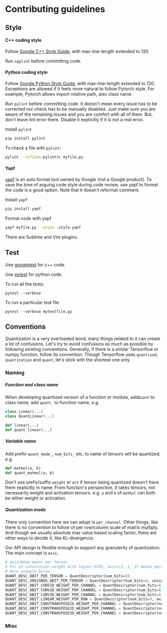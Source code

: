 # Contributing guidelines

## Style

#### C++ coding style

Follow [Google C++ Style Guide](https://google.github.io/styleguide/cppguide.html), with max-line-length extended to 120.

Run `cpplint` before committing code.

#### Python coding style

Follow [Google Python Style Guide,](https://google.github.io/styleguide/pyguide.html) with max-line-length extended to 120. Exceptions are allowed if it feels more natural to follow Pytorch style. For example, Pytorch allows import relative path, also class name.

Run `pylint` before committing code. It doesn't mean every issue has to be corrected nor check has to be manually disabled. Just make sure you are aware of the remaining issues and you are comfort with all of them. But, don't leave lint error there. Disable it explicitly if it is not a real error.

Install `pylint`

```bash
pip install pylint
```

To check a file with `pylint`:

```bash
pylint --rcfile=.pylintrc myfile.py
```

#### Yapf

[yapf](https://github.com/google/yapf/) is an auto format tool owned by Google (not a Google product). To save the time of arguing code style during code review, use yapf to format the code is a good option. Note that it doesn't reformat comment.

Install `yapf`

```bash
pip install yapf
```

Format code with yapf

```bash
yapf myfile.py --style .style.yapf
```

There are Sublime and Vim plugins.

## Test

Use [googletest](https://github.com/google/googletest) for c++ code.

Use [pytest](https://docs.pytest.org/en/latest/) for python code.

To run all the tests:

```shell
pytest --verbose
```

To run a particular test file

```shell
pytest --verbose mytestfile.py
```



## Conventions

Quantization is a very overloaded word, many things related to it can create a lot of confusions. Let's try to avoid confusions as much as possible by following existing conventions. Generally, if there is a similar Tensorflow or numpy function, follow its convention. Though Tensorflow uses `quantized`, `quantization` and `quant`, let's stick with the shortest one only.

### Naming

##### Function and class name

When developing quantized version of a function or module, add`Quant` to class name, add `quant_` to function name, e.g.

```python
class Linear(...)
class QuantLinear(...)

def linear(...)
def quant_linear(...)
```

##### Variable name

Add prefix `quant_mode_`, `num_bits_`  etc. to name of tensors will be quantized, e.g.

```python
def matmul(a, b)
def quant_matmul(a, b)
```

Don't use prefix/suffix `weight` or `act` if tensor being quantized doesn't have them explicitly in name. From function's perspective, it takes tensors, not necessarily weight and activation tensors. e.g. `a` and `b` of `matmul` can both be either weight or activation.

##### Quantization mode

There only convention here we can adopt is `per_channel`. Other things, like there is no convention to follow of per row/column scale of matrix multiply. And though we usually absolute max value based scaling factor, there are other ways to decide it, like KL-divergence. 

Our API design is flexible enough to support any granularity of quantization. The main concept is `axis`.

```python
# axis=None means per tensor
# For 2d convolution weight with layout KCRS, axis=(1, 2, 3) means perchannel quantization
# more example below
QUANT_DESC_8BIT_PER_TENSOR = QuantDescriptor(num_bits=8)
QUANT_DESC_UNSIGNED_8BIT_PER_TENSOR = QuantDescriptor(num_bits=8, unsigned=True)
QUANT_DESC_8BIT_CONV1D_WEIGHT_PER_CHANNEL = QuantDescriptor(num_bits=8, axis=(0))
QUANT_DESC_8BIT_CONV2D_WEIGHT_PER_CHANNEL = QuantDescriptor(num_bits=8, axis=(0))
QUANT_DESC_8BIT_CONV3D_WEIGHT_PER_CHANNEL = QuantDescriptor(num_bits=8, axis=(0))
QUANT_DESC_8BIT_LINEAR_WEIGHT_PER_ROW = QuantDescriptor(num_bits=8, axis=(0))
QUANT_DESC_8BIT_CONVTRANSPOSE1D_WEIGHT_PER_CHANNEL = QuantDescriptor(num_bits=8, axis=(0))
QUANT_DESC_8BIT_CONVTRANSPOSE2D_WEIGHT_PER_CHANNEL = QuantDescriptor(num_bits=8, axis=(0))
QUANT_DESC_8BIT_CONVTRANSPOSE3D_WEIGHT_PER_CHANNEL = QuantDescriptor(num_bits=8, axis=(0))

```

### Misc

